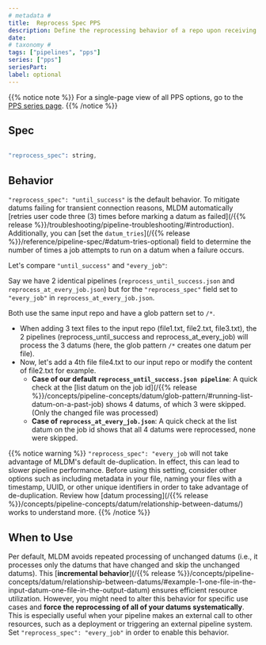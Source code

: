 ```yaml
---
# metadata # 
title:  Reprocess Spec PPS
description: Define the reprocessing behavior of a repo upon receiving new or modified. data. 
date: 
# taxonomy #
tags: ["pipelines", "pps"]
series: ["pps"]
seriesPart:
label: optional
---
```


{{% notice note %}}
For a single-page view of all PPS options, go to the [PPS series page](/series/pps).
{{% /notice %}}

## Spec

```s

"reprocess_spec": string,

```

## Behavior 


`"reprocess_spec": "until_success"` is the default behavior. To mitigate datums failing for transient connection reasons, MLDM automatically [retries user code three (3) times before marking a datum as failed](/{{% release %}}/troubleshooting/pipeline-troubleshooting/#introduction). Additionally, you can [set the  `datum_tries`](/{{% release %}}/reference/pipeline-spec/#datum-tries-optional) field to determine the number of times a job attempts to run on a datum when a failure occurs.

Let's compare `"until_success"` and `"every_job"`:

Say we have 2 identical pipelines (`reprocess_until_success.json` and `reprocess_at_every_job.json`) but for the `"reprocess_spec"` field set to `"every_job"` in `reprocess_at_every_job.json`. 

Both use the same input repo and have a glob pattern set to `/*`. 

- When adding 3 text files to the input repo (file1.txt, file2.txt, file3.txt), the 2 pipelines (reprocess_until_success and reprocess_at_every_job) will process the 3 datums (here, the glob pattern `/*` creates one datum per file).
- Now, let's add a 4th file file4.txt to our input repo or modify the content of file2.txt for example.
    - **Case of our default `reprocess_until_success.json pipeline`**: A quick check at the [list datum on the job id](/{{% release %}}/concepts/pipeline-concepts/datum/glob-pattern/#running-list-datum-on-a-past-job) shows 4 datums, of which 3 were skipped. (Only the changed file was processed)
    - **Case of `reprocess_at_every_job.json`**: A quick check at the list datum on the job id shows that all 4 datums were reprocessed, none were skipped.


{{% notice warning %}}
`"reprocess_spec": "every_job` will not take advantage of MLDM's default de-duplication. In effect, this can lead to slower pipeline performance. Before using this setting, consider other options such as including metadata in your file, naming your files with a timestamp, UUID, or other unique identifiers in order to take advantage of de-duplication. Review how [datum processing](/{{% release %}}/concepts/pipeline-concepts/datum/relationship-between-datums/) works to understand more.
{{% /notice %}}

## When to Use 

Per default, MLDM avoids repeated processing of unchanged datums (i.e., it processes only the datums that have changed and skip the unchanged datums). This [**incremental behavior**](/{{% release %}}/concepts/pipeline-concepts/datum/relationship-between-datums/#example-1-one-file-in-the-input-datum-one-file-in-the-output-datum) ensures efficient resource utilization. However, you might need to alter this behavior for specific use cases and **force the reprocessing of all of your datums systematically**. This is especially useful when your pipeline makes an external call to other resources, such as a deployment or triggering an external pipeline system.  Set `"reprocess_spec": "every_job"` in order to enable this behavior. 